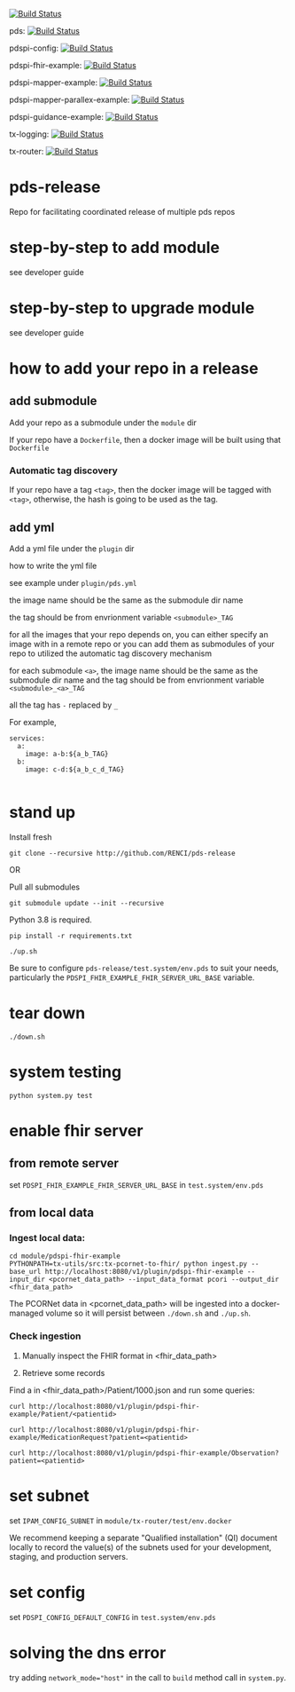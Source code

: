 [![Build Status](https://travis-ci.com/RENCI/pds-release.svg?branch=master)](https://travis-ci.com/RENCI/pds-release)

pds: [![Build Status](https://travis-ci.com/RENCI/pds.svg?branch=master)](https://travis-ci.com/RENCI/pds)

pdspi-config: [![Build Status](https://travis-ci.com/RENCI/pdspi-config.svg?branch=master)](https://travis-ci.com/RENCI/pdspi-config)

pdspi-fhir-example: [![Build Status](https://travis-ci.com/RENCI/pdspi-fhir-example.svg?branch=master)](https://travis-ci.com/RENCI/pdspi-fhir-example)

pdspi-mapper-example: [![Build Status](https://travis-ci.com/RENCI/pdspi-mapper-example.svg?branch=master)](https://travis-ci.com/RENCI/pdspi-mapper-example)

pdspi-mapper-parallex-example: [![Build Status](https://travis-ci.com/RENCI/pdspi-mapper-parallex-example.svg?branch=master)](https://travis-ci.com/RENCI/pdspi-mapper-parallex-example)

pdspi-guidance-example: [![Build Status](https://travis-ci.com/RENCI/pdspi-guidance-example.svg?branch=master)](https://travis-ci.com/RENCI/pdspi-guidance-example)

tx-logging: [![Build Status](https://travis-ci.com/RENCI/tx-logging.svg?branch=master)](https://travis-ci.com/RENCI/tx-logging)

tx-router: [![Build Status](https://travis-ci.com/RENCI/tx-router.svg?branch=master)](https://travis-ci.com/RENCI/tx-router)


# pds-release
Repo for facilitating coordinated release of multiple pds repos

# step-by-step to add module
see developer guide

# step-by-step to upgrade module
see developer guide
# how to add your repo in a release

## add submodule
Add your repo as a submodule under the `module` dir

If your repo have a `Dockerfile`, then a docker image will be built using that `Dockerfile`

### Automatic tag discovery

If your repo have a tag `<tag>`, then the docker image will be tagged with `<tag>`, otherwise, the hash is going to be used as the tag.

## add yml

Add a yml file under the `plugin` dir

how to write the yml file

see example under `plugin/pds.yml`

the image name should be the same as the submodule dir name

the tag should be from envrionment variable `<submodule>_TAG`

for all the images that your repo depends on, you can either specify an image with in a remote repo or you can add them as submodules of your repo to utilized the automatic tag discovery mechanism

for each submodule `<a>`, the image name should be the same as the submodule dir name and the tag should be from envrionment variable `<submodule>_<a>_TAG`

all the tag has `-` replaced by `_`

For example, 

```
services:
  a:
    image: a-b:${a_b_TAG}
  b:
    image: c-d:${a_b_c_d_TAG}
    
```


# stand up
Install fresh
```
git clone --recursive http://github.com/RENCI/pds-release
```

OR

Pull all submodules

```
git submodule update --init --recursive
```

Python 3.8 is required.
```
pip install -r requirements.txt
```
```
./up.sh
```
Be sure to configure `pds-release/test.system/env.pds` to suit your needs, particularly the `PDSPI_FHIR_EXAMPLE_FHIR_SERVER_URL_BASE` variable.

# tear down
```
./down.sh
```

# system testing
```
python system.py test
```

# enable fhir server

## from remote server

set `PDSPI_FHIR_EXAMPLE_FHIR_SERVER_URL_BASE` in `test.system/env.pds`

##  from local data 

### Ingest local data:

  ```
  cd module/pdspi-fhir-example
  PYTHONPATH=tx-utils/src:tx-pcornet-to-fhir/ python ingest.py --base_url http://localhost:8080/v1/plugin/pdspi-fhir-example --input_dir <pcornet_data_path> --input_data_format pcori --output_dir <fhir_data_path>
  ```
The PCORNet data in <pcornet_data_path> will be ingested into a docker-managed volume so it will persist between `./down.sh` and `./up.sh`. 

### Check ingestion

1. Manually inspect the FHIR format in <fhir_data_path>

2. Retrieve some records

Find a <patientid> in <fhir_data_path>/Patient/1000.json and run some queries:

```
curl http://localhost:8080/v1/plugin/pdspi-fhir-example/Patient/<patientid>
```

```
curl http://localhost:8080/v1/plugin/pdspi-fhir-example/MedicationRequest?patient=<patientid>
```

```
curl http://localhost:8080/v1/plugin/pdspi-fhir-example/Observation?patient=<patientid>
```


# set subnet

set `IPAM_CONFIG_SUBNET` in `module/tx-router/test/env.docker`

We recommend keeping a separate "Qualified installation" (QI) document locally to record the value(s) of the subnets used for your development, staging, and production servers. 

# set config

set `PDSPI_CONFIG_DEFAULT_CONFIG` in `test.system/env.pds`


# solving the dns error

try adding `network_mode="host"` in the call to `build` method call in `system.py`.
